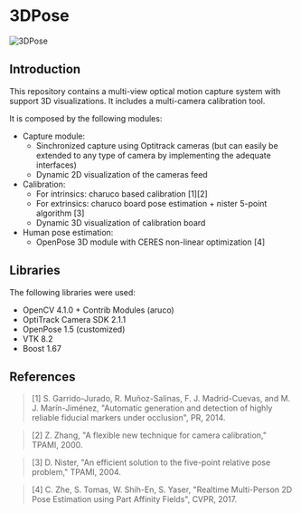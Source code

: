 ﻿# 3DPose

![3DPose](https://raw.githubusercontent.com/bsespede/3D-pose/master/summary.png "Sample visualization of the calibration process")

## Introduction

This repository contains a multi-view optical motion capture system with support 3D visualizations. It includes a multi-camera calibration tool.

It is composed by the following modules:
- Capture module:
	- Sinchronized capture using Optitrack cameras (but can easily be extended to any type of camera by implementing the adequate interfaces)
	- Dynamic 2D visualization of the cameras feed
- Calibration:
	- For intrinsics: charuco based calibration [1][2]
	- For extrinsics: charuco board pose estimation + nister 5-point algorithm [3]
	- Dynamic 3D visualization of calibration board
- Human pose estimation:
	- OpenPose 3D module with CERES non-linear optimization [4]

## Libraries

The following libraries were used:
- OpenCV 4.1.0 + Contrib Modules (aruco)
- OptiTrack Camera SDK 2.1.1
- OpenPose 1.5 (customized)
- VTK 8.2
- Boost 1.67

## References

> [1] S. Garrido-Jurado, R. Muñoz-Salinas, F. J. Madrid-Cuevas, and M. J. Marín-Jiménez, "Automatic generation and detection of highly reliable fiducial markers under occlusion", PR, 2014.

> [2] Z. Zhang, "A flexible new technique for camera calibration," TPAMI, 2000.

> [3] D. Nister, "An efficient solution to the five-point relative pose problem," TPAMI, 2004.

> [4] C. Zhe, S. Tomas, W. Shih-En, S. Yaser, "Realtime Multi-Person 2D Pose Estimation using Part Affinity Fields", CVPR, 2017. 
